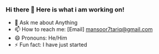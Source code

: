 ### Hi there 👋 Here is what i am working on!


- 💬 Ask me about Anything
- 📫 How to reach me: [Email] mansoor7tariq@gmail.com
- 😄 Pronouns: He/Him
- ⚡ Fun fact: I have just started
